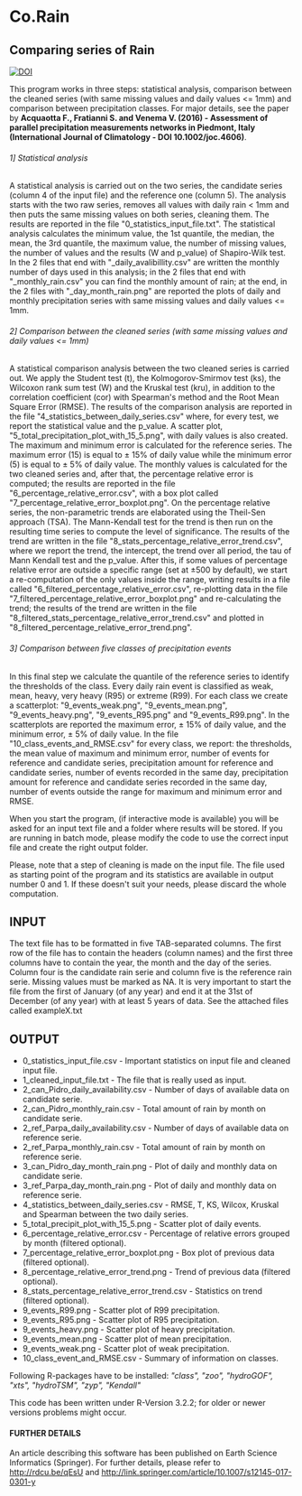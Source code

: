 # Co.Rain
## Comparing series of Rain

[![DOI](https://zenodo.org/badge/23424/UniToDSTGruppoClima/CoRain.svg)](https://zenodo.org/badge/latestdoi/23424/UniToDSTGruppoClima/CoRain)

This program works in three steps: statistical analysis, comparison between the cleaned series (with same missing values and daily values <= 1mm) and comparison between precipitation classes. For major details, see the paper by **Acquaotta F., Fratianni S. and Venema V. (2016) - Assessment of parallel precipitation measurements networks in Piedmont, Italy (International Journal of Climatology - DOI 10.1002/joc.4606)**.

###### 1] Statistical analysis
A statistical analysis is carried out on the two series, the candidate series (column 4 of the input file) and the reference one (column 5). The analysis starts with the two raw series, removes all values with daily rain < 1mm and then puts the same missing values on both series, cleaning them. The results are reported in the file "0_statistics_input_file.txt". The statistical analysis calculates the minimum value, the 1st quantile, the median, the mean, the 3rd quantile, the maximum value, the number of missing values, the number of values and the results (W and p_value) of Shapiro-Wilk test. In the 2 files that end with "_daily_avalibillity.csv" are written the monthly number of days used in this analysis; in the 2 files that end with "_monthly_rain.csv" you can find the monthly amount of rain; at the end, in the 2 files with "_day_month_rain.png" are reported the plots of daily and monthly precipitation series with same missing values and daily values <= 1mm.

###### 2] Comparison between the cleaned series (with same missing values and daily values <= 1mm)
A statistical comparison analysis between the two cleaned series is carried out. We apply the Student test (t), the Kolmogorov-Smirmov test (ks), the Wilcoxon rank sum test (W) and the Kruskal test (kru), in addition to the correlation coefficient (cor) with Spearman's method and the Root Mean Square Error (RMSE). The results of the comparison analysis are reported in the file "4_statistics_between_daily_series.csv" where, for every test, we report the statistical value and the p_value. A scatter plot, "5_total_precipitation_plot_with_15_5.png", with daily values is also created. The maximum and minimum error is calculated for the reference series. The maximum error (15) is equal to ± 15% of daily value while the minimum error (5) is equal to ± 5% of daily value. The monthly values is calculated for the two cleaned series and, after that, the percentage relative error is computed; the results are reported in the file "6_percentage_relative_error.csv", with a box plot called "7_percentage_relative_error_boxplot.png". On the percentage relative series, the non-parametric trends are elaborated using the Theil-Sen approach (TSA). The Mann-Kendall test for the trend is then run on the resulting time series to compute the level of significance. The results of the trend are written in the file "8_stats_percentage_relative_error_trend.csv", where we report the trend, the intercept, the trend over all period, the tau of Mann Kendall test and the p_value. After this, if some values of percentage relative error are outside a specific range (set at ±500 by default), we start a re-computation of the only values inside the range, writing results in a file called "6_filtered_percentage_relative_error.csv", re-plotting data in the file "7_filtered_percentage_relative_error_boxplot.png" and re-calculating the trend; the results of the trend are written in the file "8_filtered_stats_percentage_relative_error_trend.csv" and plotted in "8_filtered_percentage_relative_error_trend.png".

###### 3] Comparison between five classes of precipitation events
In this final step we calculate the quantile of the reference series to identify the thresholds of the class. Every daily rain event is classified as weak, mean, heavy, very heavy (R95) or extreme (R99). For each class we create a scatterplot: "9_events_weak.png", "9_events_mean.png", "9_events_heavy.png", "9_events_R95.png" and "9_events_R99.png". In the scatterplots are reported the maximum error, ± 15% of daily value, and the minimum error, ± 5% of daily value. In the file "10_class_events_and_RMSE.csv" for every class, we report: the thresholds, the mean value of maximum and minimum error, number of events for reference and candidate series, precipitation amount for reference and candidate series, number of events recorded in the same day, precipitation amount for reference and candidate series recorded in the same day, number of events outside the range for maximum and minimum error and RMSE.

When you start the program, (if interactive mode is available) you will be asked for an input text file and a folder where results will be stored. If you are running in batch mode, please modify the code to use the correct input file and create the right output folder.

Please, note that a step of cleaning is made on the input file. The file used as starting point of the program and its statistics are available in output number 0 and 1. If these doesn't suit your needs, please discard the whole computation.

## INPUT
The text file has to be formatted in five TAB-separated columns. The first row of the file has to contain the headers (column names) and the first three columns have to contain the year, the month and the day of the series. Column four is the candidate rain serie and column five is the reference rain serie. Missing values must be marked as NA. It is very important to start the file from the first of January (of any year) and end it at the 31st of December (of any year) with at least 5 years of data. See the attached files called exampleX.txt

## OUTPUT
- 0_statistics_input_file.csv - Important statistics on input file and cleaned input file.
- 1_cleaned_input_file.txt - The file that is really used as input.
- 2_can_Pidro_daily_availability.csv - Number of days of available data on candidate serie.
- 2_can_Pidro_monthly_rain.csv - Total amount of rain by month on candidate serie.
- 2_ref_Parpa_daily_availability.csv - Number of days of available data on reference serie.
- 2_ref_Parpa_monthly_rain.csv - Total amount of rain by month on reference serie.
- 3_can_Pidro_day_month_rain.png - Plot of daily and monthly data on candidate serie.
- 3_ref_Parpa_day_month_rain.png - Plot of daily and monthly data on reference serie.
- 4_statistics_between_daily_series.csv - RMSE, T, KS, Wilcox, Kruskal and Spearman between the two daily series.
- 5_total_precipit_plot_with_15_5.png - Scatter plot of daily events.
- 6_percentage_relative_error.csv - Percentage of relative errors grouped by month (filtered optional).
- 7_percentage_relative_error_boxplot.png - Box plot of previous data (filtered optional).
- 8_percentage_relative_error_trend.png - Trend of previous data (filtered optional).
- 8_stats_percentage_relative_error_trend.csv - Statistics on trend (filtered optional).
- 9_events_R99.png - Scatter plot of R99 precipitation.
- 9_events_R95.png - Scatter plot of R95 precipitation.
- 9_events_heavy.png - Scatter plot of heavy precipitation.
- 9_events_mean.png - Scatter plot of mean precipitation.
- 9_events_weak.png - Scatter plot of weak precipitation.
- 10_class_event_and_RMSE.csv - Summary of information on classes.

Following R-packages have to be installed: *"class", "zoo", "hydroGOF", "xts", "hydroTSM", "zyp", "Kendall"*

This code has been written under R-Version 3.2.2; for older or newer versions problems might occur.

#### FURTHER DETAILS
An article describing this software has been published on Earth Science Informatics (Springer).
For further details, please refer to http://rdcu.be/qEsU and http://link.springer.com/article/10.1007/s12145-017-0301-y
